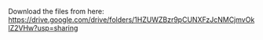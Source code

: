 Download the files from here: https://drive.google.com/drive/folders/1HZUWZBzr9pCUNXFzJcNMCjmvOklZ2VHw?usp=sharing

